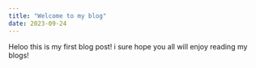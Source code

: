 ```yaml
---
title: "Welcome to my blog"
date: 2023-09-24
---
```

Heloo this is my first blog post! i sure hope you all will enjoy reading my blogs!
